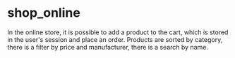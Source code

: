 # shop_online
In the online store, it is possible to add a product to the cart, which is stored in the user's session and place an order.
 Products are sorted by category, there is a filter by price and manufacturer, there is a search by name.
